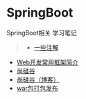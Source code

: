 # SpringBoot
SpringBoot相关 学习笔记  

> * [一些注解](https://github.com/12313kaihuang/Notes/tree/master/SpringBoot/annotation.md)

* [Web开发常用框架简介](https://www.jianshu.com/p/495052b42222)  
* [尚硅谷](https://github.com/12313kaihuang/Notes/tree/master/SpringBoot/shangguigu) 
* [尚硅谷（博客）](http://luckyqiang.top/2018/07/10/Spring%20Boot/) 
* [war包打包发布](https://www.jianshu.com/p/baf624064540)
